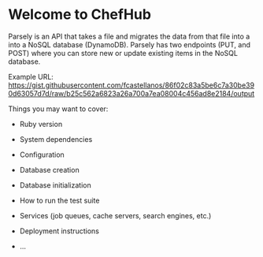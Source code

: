 # Welcome to ChefHub

Parsely is an API that takes a file and migrates the data from that file into a into a NoSQL database (DynamoDB).
Parsely has two endpoints (PUT, and POST) where you can store new or update existing items in the NoSQL
database.

Example URL: https://gist.githubusercontent.com/fcastellanos/86f02c83a5be6c7a30be390d63057d7d/raw/b25c562a6823a26a700a7ea08004c456ad8e2184/output

Things you may want to cover:

* Ruby version

* System dependencies

* Configuration

* Database creation

* Database initialization

* How to run the test suite

* Services (job queues, cache servers, search engines, etc.)

* Deployment instructions

* ...
